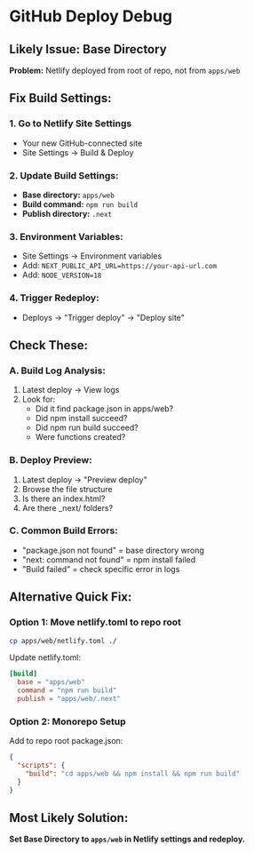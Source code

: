 # GitHub Deploy Debug

## Likely Issue: Base Directory

**Problem:** Netlify deployed from root of repo, not from `apps/web`

## Fix Build Settings:

### 1. Go to Netlify Site Settings
- Your new GitHub-connected site
- Site Settings → Build & Deploy

### 2. Update Build Settings:
- **Base directory:** `apps/web`
- **Build command:** `npm run build`
- **Publish directory:** `.next`

### 3. Environment Variables:
- Site Settings → Environment variables
- Add: `NEXT_PUBLIC_API_URL=https://your-api-url.com`
- Add: `NODE_VERSION=18`

### 4. Trigger Redeploy:
- Deploys → "Trigger deploy" → "Deploy site"

## Check These:

### A. Build Log Analysis:
1. Latest deploy → View logs
2. Look for:
   - Did it find package.json in apps/web?
   - Did npm install succeed?
   - Did npm run build succeed?
   - Were functions created?

### B. Deploy Preview:
1. Latest deploy → "Preview deploy"
2. Browse the file structure
3. Is there an index.html?
4. Are there _next/ folders?

### C. Common Build Errors:
- "package.json not found" = base directory wrong
- "next: command not found" = npm install failed
- "Build failed" = check specific error in logs

## Alternative Quick Fix:

### Option 1: Move netlify.toml to repo root
```bash
cp apps/web/netlify.toml ./
```
Update netlify.toml:
```toml
[build]
  base = "apps/web"
  command = "npm run build"
  publish = "apps/web/.next"
```

### Option 2: Monorepo Setup
Add to repo root package.json:
```json
{
  "scripts": {
    "build": "cd apps/web && npm install && npm run build"
  }
}
```

## Most Likely Solution:

**Set Base Directory to `apps/web` in Netlify settings and redeploy.**